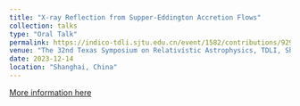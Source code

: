 ```yaml
---
title: "X-ray Reflection from Supper-Eddington Accretion Flows"
collection: talks
type: "Oral Talk"
permalink: https://indico-tdli.sjtu.edu.cn/event/1582/contributions/9297/attachments/3882/6131/5-ZijianZhang_Shanghai.pdf
venue: "The 32nd Texas Symposium on Relativistic Astrophysics, TDLI, Shanghai Jiaotong University"
date: 2023-12-14
location: "Shanghai, China"
---
```


[More information here](https://indico-tdli.sjtu.edu.cn/event/1582/page/73-3-accretion-processes)

